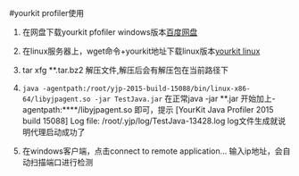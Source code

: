 #yourkit profiler使用
 1.  在网盘下载yourkit pfofiler windows版本[百度网盘](https://pan.baidu.com)

 2. 在linux服务器上，wget命令+yourkit地址下载linux版本[yourkit linux](https://www.yourkit.com/download/yjp-2015-build-15088-linux.tar.bz2)

 3. tar xfg **.tar.bz2 解压文件,解压后会有解压包在当前路径下

 4. `java -agentpath:/root/yjp-2015-build-15088/bin/linux-x86-64/libyjpagent.so -jar TestJava.jar` 在正常java -jar **.jar 开始加上-agentpath:****/libyjpagent.so
 即可，提示 [YourKit Java Profiler 2015 build 15088] Log file: /root/.yjp/log/TestJava-13428.log log文件生成就说明代理启动成功了
 
 5. 在windows客户端，点击connect to remote application... 输入ip地址，会自动扫描端口进行检测
